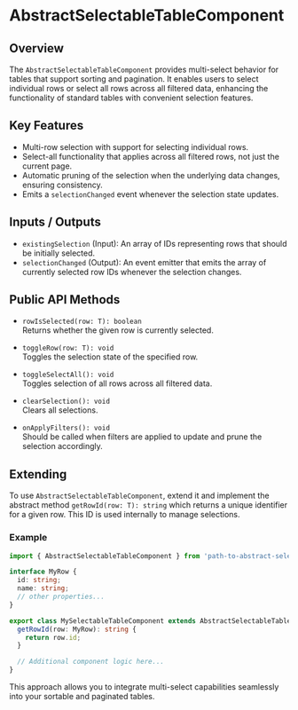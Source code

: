 # AbstractSelectableTableComponent

## Overview

The `AbstractSelectableTableComponent` provides multi-select behavior for tables that support sorting and pagination. It enables users to select individual rows or select all rows across all filtered data, enhancing the functionality of standard tables with convenient selection features.

## Key Features

- Multi-row selection with support for selecting individual rows.
- Select-all functionality that applies across all filtered rows, not just the current page.
- Automatic pruning of the selection when the underlying data changes, ensuring consistency.
- Emits a `selectionChanged` event whenever the selection state updates.

## Inputs / Outputs

- `existingSelection` (Input): An array of IDs representing rows that should be initially selected.
- `selectionChanged` (Output): An event emitter that emits the array of currently selected row IDs whenever the selection changes.

## Public API Methods

- `rowIsSelected(row: T): boolean`  
  Returns whether the given row is currently selected.

- `toggleRow(row: T): void`  
  Toggles the selection state of the specified row.

- `toggleSelectAll(): void`  
  Toggles selection of all rows across all filtered data.

- `clearSelection(): void`  
  Clears all selections.

- `onApplyFilters(): void`  
  Should be called when filters are applied to update and prune the selection accordingly.

## Extending

To use `AbstractSelectableTableComponent`, extend it and implement the abstract method `getRowId(row: T): string` which returns a unique identifier for a given row. This ID is used internally to manage selections.

### Example

```typescript
import { AbstractSelectableTableComponent } from 'path-to-abstract-selectable-table';

interface MyRow {
  id: string;
  name: string;
  // other properties...
}

export class MySelectableTableComponent extends AbstractSelectableTableComponent<MyRow> {
  getRowId(row: MyRow): string {
    return row.id;
  }

  // Additional component logic here...
}
```

This approach allows you to integrate multi-select capabilities seamlessly into your sortable and paginated tables.
